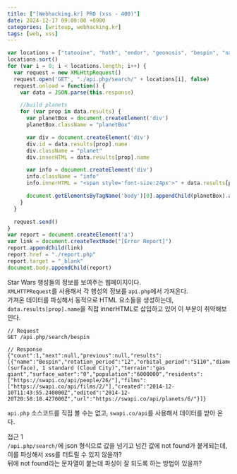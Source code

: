 ```yaml
---
title: ["[Webhacking.kr] PRO (xss - 400)"]
date: 2024-12-17 09:00:00 +0900
categories: [writeup, webhacking.kr]
tags: [web, xss]
---
```


```javascript
var locations = ["tatooine", "hoth", "endor", "geonosis", "bespin", "naboo", "kashyyyk", "coruscant", "dagobah"]
locations.sort()
for (var i = 0; i < locations.length; i++) {
  var request = new XMLHttpRequest()
  request.open('GET', "./api.php/search/" + locations[i], false)
  request.onload = function() {
    var data = JSON.parse(this.response)

    //build planets
    for (var prop in data.results) {  
      var planetBox = document.createElement('div')
      planetBox.className = "planetBox"

      var div = document.createElement('div')
      div.id = data.results[prop].name
      div.className = "planet"
      div.innerHTML = data.results[prop].name

      var info = document.createElement('div')
      info.className = "info"
      info.innerHTML = "<span style='font-size:24px'>" + data.results[prop].name + "</span><br>Diameter: " + data.results[prop].diameter + "km<br>Terrain: " + data.results[prop].terrain.split(",")[0] + "<br>Population: " + data.results[prop].population

      document.getElementsByTagName('body')[0].appendChild(planetBox).append(div, info)
    }
  }

  request.send()
}
var report = document.createElement('a')
var link = document.createTextNode("[Error Report]")
report.appendChild(link)
report.href = "./report.php"
report.target = "_blank"
document.body.appendChild(report)
```

Star Wars 행성들의 정보를 보여주는 웹페이지이다.  
`XMLHTTPRequest`를 사용해서 각 행성의 정보를 `api.php`에서 가져온다.  
가져온 데이터를 파싱해서 동적으로 HTML 요소들을 생성하는데, `data.results[prop].name`을 직접 innerHTML로 삽입하고 있어 이 부분이 취약해보인다.  

```
// Request
GET /api.php/search/bespin

// Response
{"count":1,"next":null,"previous":null,"results":[{"name":"Bespin","rotation_period":"12","orbital_period":"5110","diameter":"118000","climate":"temperate","gravity":"1.5 (surface), 1 standard (Cloud City)","terrain":"gas giant","surface_water":"0","population":"6000000","residents":["https://swapi.co/api/people/26/"],"films":["https://swapi.co/api/films/2/"],"created":"2014-12-10T11:43:55.240000Z","edited":"2014-12-20T20:58:18.427000Z","url":"https://swapi.co/api/planets/6/"}]}
```
`api.php` 소스코드를 직접 볼 수는 없고, `swapi.co/api`를 사용해서 데이터를 받아 온다.  


접근 1  
`/api.php/search/`에 json 형식으로 값을 넘기고 넘긴 값에 not found가 붙게되는데, 이를 파싱해서 xss를 터트릴 수 있지 않을까?  
뒤에 not found라는 문자열이 붙는데 파싱이 잘 되도록 하는 방법이 있을까?